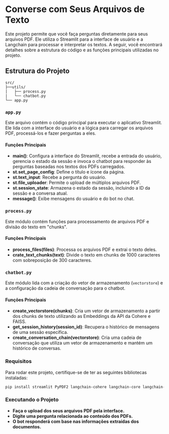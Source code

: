 # Converse com Seus Arquivos de Texto

Este projeto permite que você faça perguntas diretamente para seus arquivos PDF. Ele utiliza o Streamlit para a interface de usuário e a Langchain para processar e interpretar os textos. A seguir, você encontrará detalhes sobre a estrutura do código e as funções principais utilizadas no projeto.

## Estrutura do Projeto
````
src/
├──utils/
|   ├── process.py
|   └── chatbot.py
└── app.py
 ````

### `app.py`

Este arquivo contém o código principal para executar o aplicativo Streamlit. Ele lida com a interface do usuário e a lógica para carregar os arquivos PDF, processá-los e fazer perguntas a eles.

#### Funções Principais

- **main()**: Configura a interface do Streamlit, recebe a entrada do usuário, gerencia o estado da sessão e invoca o chatbot para responder às perguntas baseadas nos textos dos PDFs carregados.
- **st.set_page_config**: Define o título e ícone da página.
- **st.text_input**: Recebe a pergunta do usuário.
- **st.file_uploader**: Permite o upload de múltiplos arquivos PDF.
- **st.session_state**: Armazena o estado da sessão, incluindo a ID da sessão e a conversa atual.
- **message()**: Exibe mensagens do usuário e do bot no chat.

### `process.py`

Este módulo contém funções para processamento de arquivos PDF e divisão do texto em "chunks".

#### Funções Principais

- **process_files(files)**: Processa os arquivos PDF e extrai o texto deles.
- **crate_text_chunks(text)**: Divide o texto em chunks de 1000 caracteres com sobreposição de 300 caracteres.

### `chatbot.py`

Este módulo lida com a criação do vetor de armazenamento (`vectorstore`) e a configuração da cadeia de conversação para o chatbot.

#### Funções Principais

- **create_vectorstore(chunks)**: Cria um vetor de armazenamento a partir dos chunks de texto utilizando as Embeddings da API da Cohere e FAISS.
- **get_session_history(session_id)**: Recupera o histórico de mensagens de uma sessão específica.
- **create_conversation_chain(vectorstore)**: Cria uma cadeia de conversação que utiliza um vetor de armazenamento e mantém um histórico de conversas.

### Requisitos

Para rodar este projeto, certifique-se de ter as seguintes bibliotecas instaladas:

```bash
pip install streamlit PyPDF2 langchain-cohere langchain-core langchain-community python-dotenv
```

### Executando o Projeto
- **Faça o upload dos seus arquivos PDF pela interface.**
- **Digite uma pergunta relacionada ao conteúdo dos PDFs.**
- **O bot responderá com base nas informações extraídas dos documentos.**

